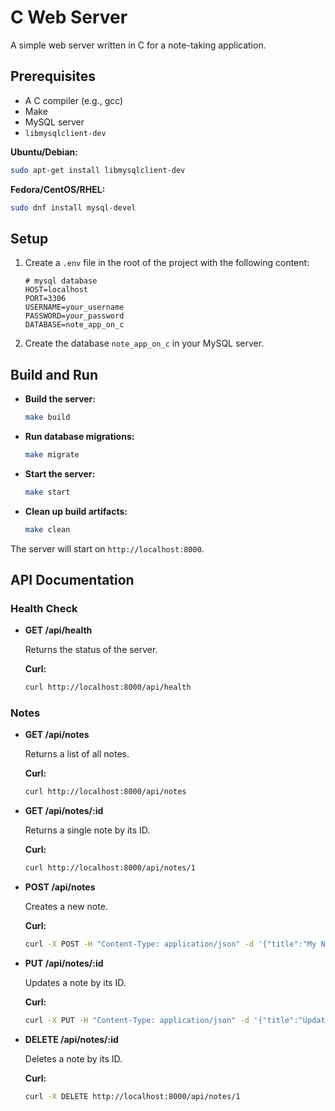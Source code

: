 # C Web Server

A simple web server written in C for a note-taking application.

## Prerequisites

- A C compiler (e.g., gcc)
- Make
- MySQL server
- `libmysqlclient-dev`

**Ubuntu/Debian:**

```bash
sudo apt-get install libmysqlclient-dev
```

**Fedora/CentOS/RHEL:**

```bash
sudo dnf install mysql-devel
```

## Setup

1. Create a `.env` file in the root of the project with the following content:

    ```
    # mysql database
    HOST=localhost
    PORT=3306
    USERNAME=your_username
    PASSWORD=your_password
    DATABASE=note_app_on_c
    ```

2. Create the database `note_app_on_c` in your MySQL server.

## Build and Run

- **Build the server:**

  ```bash
  make build
  ```

- **Run database migrations:**

  ```bash
  make migrate
  ```

- **Start the server:**

  ```bash
  make start
  ```

- **Clean up build artifacts:**

  ```bash
  make clean
  ```

The server will start on `http://localhost:8000`.

## API Documentation

### Health Check

- **GET /api/health**

  Returns the status of the server.

  **Curl:**

  ```bash
  curl http://localhost:8000/api/health
  ```

### Notes

- **GET /api/notes**

  Returns a list of all notes.

  **Curl:**

  ```bash
  curl http://localhost:8000/api/notes
  ```

- **GET /api/notes/:id**

  Returns a single note by its ID.

  **Curl:**

  ```bash
  curl http://localhost:8000/api/notes/1
  ```

- **POST /api/notes**

  Creates a new note.

  **Curl:**

  ```bash
  curl -X POST -H "Content-Type: application/json" -d '{"title":"My Note", "content":"This is my note."}' http://localhost:8000/api/notes
  ```

- **PUT /api/notes/:id**

  Updates a note by its ID.

  **Curl:**

  ```bash
  curl -X PUT -H "Content-Type: application/json" -d '{"title":"Updated Note", "content":"This is my updated note."}' http://localhost:8000/api/notes/1
  ```

- **DELETE /api/notes/:id**

  Deletes a note by its ID.

  **Curl:**

  ```bash
  curl -X DELETE http://localhost:8000/api/notes/1
  ```
